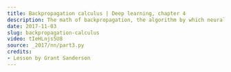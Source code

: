 ```yaml
---
title: Backpropagation calculus | Deep learning, chapter 4
description: The math of backpropagation, the algorithm by which neural networks learn.
date: 2017-11-03
slug: backpropagation-calculus
video: tIeHLnjs5U8
source: _2017/nn/part3.py
credits:
- Lesson by Grant Sanderson
---
```

